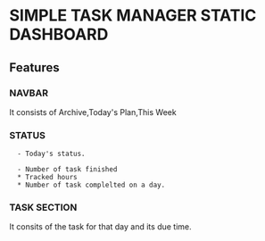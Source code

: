# SIMPLE TASK MANAGER STATIC DASHBOARD

## Features

### NAVBAR 
It consists of Archive,Today's Plan,This Week

### STATUS 
      - Today's status.
      
      - Number of task finished
      * Tracked hours
      * Number of task complelted on a day.
      
### TASK SECTION
It consits of the task for that day and its due time.
